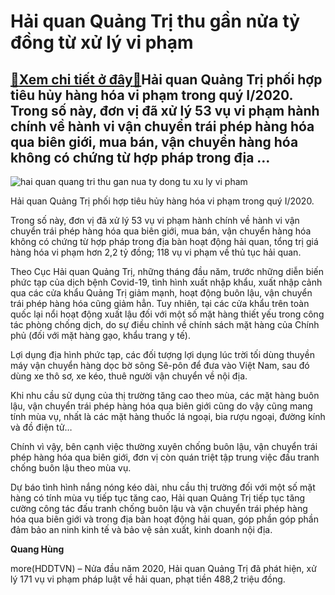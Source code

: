 Hải quan Quảng Trị thu gần nửa tỷ đồng từ xử lý vi phạm
=======================================================

[:gift:Xem chi tiết ở đây:gift:](https://hddtvn.com/hai-quan-quang-tri-thu-gan-nua-ty-dong-tu-xu-ly-vi-pham/)Hải quan Quảng Trị phối hợp tiêu hủy hàng hóa vi phạm trong quý I/2020. Trong số này, đơn vị đã xử lý 53 vụ vi phạm hành chính về hành vi vận chuyển trái phép hàng hóa qua biên giới, mua bán, vận chuyển hàng hóa không có chứng từ hợp pháp trong địa …
----------------------------------------------------------------------------------------------------------------------------------------------------------------------------------------------------------------------------------------------------------





![hai quan quang tri thu gan nua ty dong tu xu ly vi pham](https://haiquanonline.com.vn/stores/news_dataimages/hungdq/062020/05/09/in_article/1057_tYi_xuYng.png?rt=20200615102406 "Hải quan Quảng Trị thu gần nửa tỷ đồng từ xử lý vi phạm")


Hải quan Quảng Trị phối hợp tiêu hủy hàng hóa vi phạm trong quý I/2020.



Trong số này, đơn vị đã xử lý 53 vụ vi phạm hành chính về hành vi vận chuyển trái phép hàng hóa qua biên giới, mua bán, vận chuyển hàng hóa không có chứng từ hợp pháp trong địa bàn hoạt động hải quan, tổng trị giá hàng hóa vi phạm hơn 2,2 tỷ đồng; 118 vụ vi phạm về thủ tục hải quan.


Theo Cục Hải quan Quảng Trị, những tháng đầu năm, trước những diễn biến phức tạp của dịch bệnh Covid-19, tình hình xuất nhập khẩu, xuất nhập cảnh qua các cửa khẩu Quảng Trị giảm mạnh, hoạt động buôn lậu, vận chuyển trái phép hàng hóa cũng giảm hẳn. Tuy nhiên, tại các cửa khẩu trên toàn quốc lại nổi hoạt động xuất lậu đối với một số mặt hàng thiết yếu trong công tác phòng chống dịch, do sự điều chỉnh về chính sách mặt hàng của Chính phủ (đối với mặt hàng gạo, khẩu trang y tế).


Lợi dụng địa hình phức tạp, các đối tượng lợi dụng lúc trời tối dùng thuyền máy vận chuyển hàng dọc bờ sông Sê-pôn để đưa vào Việt Nam, sau đó dùng xe thô sơ, xe kéo, thuê người vận chuyển về nội địa.


Khi nhu cầu sử dụng của thị trường tăng cao theo mùa, các mặt hàng buôn lậu, vận chuyển trái phép hàng hóa qua biên giới cũng do vậy cũng mang tính mùa vụ, nhất là các mặt hàng thuốc lá ngoại, bia rượu ngoại, đường kính và đồ điện tử…


Chính vì vậy, bên cạnh việc thường xuyên chống buôn lậu, vận chuyển trái phép hàng hóa qua biên giới, đơn vị còn quán triệt tập trung việc đấu tranh chống buôn lậu theo mùa vụ.


Dự báo tình hình nắng nóng kéo dài, nhu cầu thị trường đối với một số mặt hàng có tính mùa vụ tiếp tục tăng cao, Hải quan Quảng Trị tiếp tục tăng cường công tác đấu tranh chống buôn lậu và vận chuyển trái phép hàng hóa qua biên giới và trong địa bàn hoạt động hải quan, góp phần góp phần đảm bảo an ninh kinh tế và bảo vệ sản xuất, kinh doanh nội địa.




**Quang Hùng**



more(HDDTVN) – Nửa đầu năm 2020, Hải quan Quảng Trị đã phát hiện, xử lý 171 vụ vi phạm pháp luật về hải quan, phạt tiền 488,2 triệu đồng.


